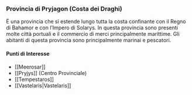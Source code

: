 ### Provincia di Pryjagon (Costa dei Draghi)
È una provincia che si estende lungo tutta la costa confinante con il Regno di Bahamor e con l’Impero di Solarys. In questa provincia sono presenti molte città portuali e il commercio di merci principalmente marittime. Gli abitanti di questa provincia sono principalmente marinai e pescatori.

#### Punti di Interesse
- [[Meerosar]]
- [[Pryjys]] (Centro Provinciale)
- [[Tempestaros]]
- [[Vastelaris|Vastelaris]]
